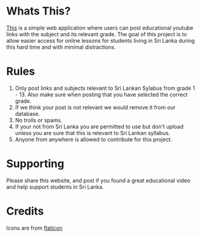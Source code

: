 # Whats This?

[This](https://e-educationsearch.tech) is a simple web application where users can post educational youtube links with the subject and its relevant grade. The goal of this project is to allow easier access for online lessons for students living in Sri Lanka during this hard time and with minimal distractions.

# Rules

1. Only post links and subjects relevant to Sri Lankan Sylabus from grade 1 - 13. Also make sure when posting that you have selected the correct grade. 
2. If we think your post is not relevant we would remove it from our database.
3. No trolls or spams.
4. If your not from Sri Lanka you are permitted to use but don't upload unless you are sure that this is relevant to Sri Lankan syllabus.
5. Anyone from anywhere is allowed to contribute for this project.

# Supporting

Please share this website, and post if you found a great educational video and help support students in Sri Lanka.

# Credits

Icons are from [flaticon](https://www.flaticon.com)
